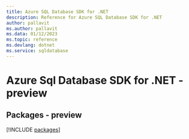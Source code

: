 ```yaml
---
title: Azure SQL Database SDK for .NET
description: Reference for Azure SQL Database SDK for .NET
author: pallavit
ms.author: pallavit
ms.data: 01/12/2023
ms.topic: reference
ms.devlang: dotnet
ms.service: sqldatabase
---
```

# Azure Sql Database SDK for .NET - preview
## Packages - preview
[!INCLUDE [packages](sql-database-index.md)]